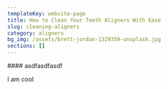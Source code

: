```yaml
---
templateKey: website-page
title: How to Clean Your Teeth Aligners With Ease
slug: cleaning-aligners
category: aligners
bg_img: /assets/brett-jordan-1329359-unsplash.jpg
sections: []
---
```

\#### asdfasdfasdf

I am cool